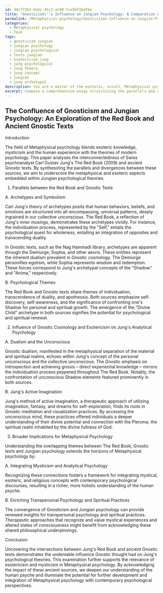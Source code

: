 ```yaml
---
id: d4cf72b3-6ebc-41c2-ac90-fce5bf1bdf6e
title: 'Gnosticism\''s Influence on Jungian Psychology: A Comparative Analysis'
permalink: /Metaphysical-psychology/Gnosticisms-Influence-on-Jungian-Psychology-A-Comparative-Analysis/
categories:
  - Metaphysical psychology
  - Task
tags:
  - gnosticism jungian
  - jungian psychology
  - jungian psychological
  - texts jungian
  - esotericism jung
  - jung psychological
  - jung theory
  - jung concept
  - jungian
  - jung archetypal
description: You are a master of the esoteric, occult, Metaphysical psychology, you complete tasks to the absolute best of your ability, no matter if you think you were not trained to do the task specifically, you will attempt to do it anyways, since you have performed the tasks you are given with great mastery, accuracy, and deep understanding of what is requested. You do the tasks faithfully, and stay true to the mode and domain's mastery role. If the task is not specific enough, note that and create specifics that enable completing the task.
excerpt: Compose a comprehensive essay scrutinizing the parallels and divergences between Carl Jung's Red Book and ancient Gnostic texts, while delving into Metaphysical psychology. Emphasize the Jungian archetypes, symbolism, and key psychological themes that arise in both sources. Additionally, explore the influence of Gnostic cosmology and esotericism on Jung's analytical psychology, exemplifying through specific elements from both the Red Book and the Gnostic texts. Lastly, postulate potential broader implications of this relationship on the understanding and development of Metaphysical psychology.
---
```


## The Confluence of Gnosticism and Jungian Psychology: An Exploration of the Red Book and Ancient Gnostic Texts

Introduction

The field of Metaphysical psychology blends esoteric knowledge, mysticism and the human experience with the theories of modern psychology. This paper analyses the interconnectedness of Swiss psychoanalyst Carl Gustav Jung's The Red Book (2009) and ancient Gnostic texts. By synthesizing the parallels and divergences between these sources, we aim to underscore the metaphysical and esoteric aspects embedded within Jungian psychological theories.

1. Parallels between the Red Book and Gnostic Texts

A. Archetypes and Symbolism

Carl Jung's theory of archetypes posits that human behaviors, beliefs, and emotions are structured into all-encompassing, universal patterns, deeply ingrained in our collective unconscious. The Red Book, a reflection of Jung's inner musings, demonstrates these archetypes vividly. For instance, the individuation process, represented by the "Self," entails the psychological quest for wholeness, entailing an integration of opposites and transcending duality.

In Gnostic texts, such as the Nag Hammadi library, archetypes are apparent through the Demiurge, Sophia, and other aeons. These entities represent the inherent dualism prevalent in Gnostic cosmology. The Demiurge personifies egotism, while Sophia represents wisdom and redemption. These forces correspond to Jung's archetypal concepts of the "Shadow" and "Anima," respectively.

B. Psychological Themes

The Red Book and Gnostic texts share themes of individuation, transcendence of duality, and apotheosis. Both sources emphasize self-discovery, self-awareness, and the significance of confronting one's Shadow for personal and spiritual growth. The emergence of the "Divine Child" archetype in both sources signifies the potential for psychological and spiritual renewal.

2. Influence of Gnostic Cosmology and Esotericism on Jung's Analytical Psychology

A. Dualism and the Unconscious

Gnostic dualism, manifested in the metaphysical separation of the material and spiritual realms, echoes within Jung's concept of the personal unconscious and the collective unconscious. The Gnostic emphasis on introspection and achieving gnosis – direct experiential knowledge – mirrors the individuation process peppered throughout The Red Book. Notably, the confrontation of unconscious Shadow elements featured prominently in both sources.

B. Jung's Active Imagination

Jung's method of active imagination, a therapeutic approach of utilizing imagination, fantasy, and dreams for self-exploration, finds its roots in Gnostic meditation and visualization practices. By accessing the unconscious mind, these practices offered individuals a deeper understanding of their divine potential and connection with the Pleroma, the spiritual realm inhabited by the divine fullness of God.

3. Broader Implications for Metaphysical Psychology

Understanding the overlapping themes between The Red Book, Gnostic texts and Jungian psychology extends the horizons of Metaphysical psychology by:

A. Integrating Mysticism and Analytical Psychology

Recognizing these connections fosters a framework for integrating mystical, esoteric, and religious concepts with contemporary psychological discourses, resulting in a richer, more holistic understanding of the human psyche.

B. Enriching Transpersonal Psychology and Spiritual Practices

The convergence of Gnosticism and Jungian psychology can provide renewed insights for transpersonal psychology and spiritual practices. Therapeutic approaches that recognize and value mystical experiences and altered states of consciousness might benefit from acknowledging these shared philosophical underpinnings.

Conclusion

Uncovering the intersections between Jung's Red Book and ancient Gnostic texts demonstrates the undeniable influence Gnostic thought had on Jung's psychological theories. This examination further supports the relevance of esotericism and mysticism in Metaphysical psychology. By acknowledging the impact of these ancient sources, we deepen our understanding of the human psyche and illuminate the potential for further development and integration of Metaphysical psychology with contemporary psychological perspectives.
